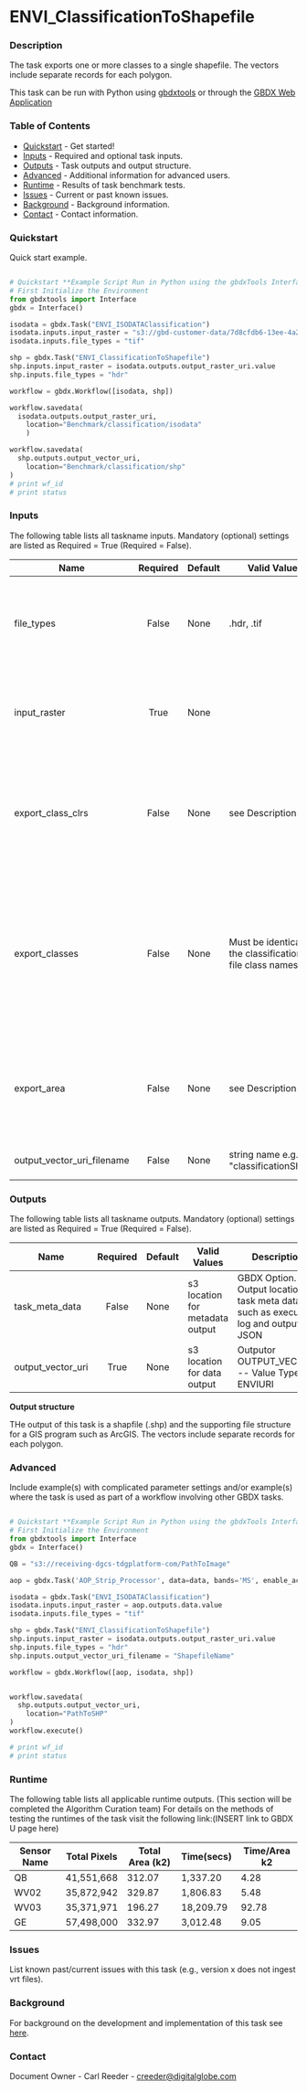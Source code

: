 # ENVI_ClassificationToShapefile

### Description
The task exports one or more classes to a single shapefile. The vectors include separate records for each polygon.

This task can be run with Python using [gbdxtools](https://github.com/DigitalGlobe/gbdxtools) or through the [GBDX Web Application](https://gbdx.geobigdata.io/materials/)

### Table of Contents
 * [Quickstart](#quickstart) - Get started!
 * [Inputs](#inputs) - Required and optional task inputs.
 * [Outputs](#outputs) - Task outputs and output structure.
 * [Advanced](#advanced) - Additional information for advanced users.
 * [Runtime](#runtime) - Results of task benchmark tests.
 * [Issues](#issues) - Current or past known issues.
 * [Background](#background) - Background information.
 * [Contact](#contact) - Contact information.

### Quickstart
Quick start example.

```python

# Quickstart **Example Script Run in Python using the gbdxTools InterfaceExample producing a single band vegetation mask from a tif file.
# First Initialize the Environment
from gbdxtools import Interface
gbdx = Interface()

isodata = gbdx.Task("ENVI_ISODATAClassification")
isodata.inputs.input_raster = "s3://gbd-customer-data/7d8cfdb6-13ee-4a2a-bf7e-0aff4795d927/Benchmark/WV2/054876618060_01/"
isodata.inputs.file_types = "tif"

shp = gbdx.Task("ENVI_ClassificationToShapefile")
shp.inputs.input_raster = isodata.outputs.output_raster_uri.value
shp.inputs.file_types = "hdr"

workflow = gbdx.Workflow([isodata, shp])

workflow.savedata(
  isodata.outputs.output_raster_uri,
    location="Benchmark/classification/isodata"
    )

workflow.savedata(
  shp.outputs.output_vector_uri,
    location="Benchmark/classification/shp"
)
# print wf_id
# print status
```

### Inputs
The following table lists all taskname inputs.
Mandatory (optional) settings are listed as Required = True (Required = False).

  Name  |  Required  |  Default  |  Valid Values  |  Description  
--------|:----------:|-----------|----------------|---------------
file_types|False|None| .hdr, .tif |GBDX Option. Comma seperated list of permitted file type extensions. Use this to filter input files -- Value Type: STRING
input_raster|True|None| |Specify a classification raster from which to generate a shapefile. -- Value Type: ENVIRASTER
export_class_clrs|False|None|see Description |Set this property to export CLASS_CLRS (class colors) as a shapefile attribute for each polygon. The options are true (default) or false. -- Value Type: BOOL
export_classes|False|None| Must be identical to the classification .hdr file class names|Specify a string array with class names to export to the shapefile. -- Value Type: STRING To edit names of the classes you may manually edit the names in the .hdr output, or use a software package to edit the attribute names.
export_area|False|None| see Description|Set this property to export AREA as a shapefile attribute for each polygon. The options are true (default) or false. -- Value Type: BOOL
output_vector_uri_filename|False|None| string name e.g. "classificationShape"|OUTPUT_VECTOR. -- Value Type: ENVIURI

### Outputs
The following table lists all taskname outputs.
Mandatory (optional) settings are listed as Required = True (Required = False).

  Name  |  Required  |  Default  |  Valid Values  |  Description  
--------|:----------:|-----------|----------------|---------------
task_meta_data|False|None|s3 location for metadata output |GBDX Option. Output location for task meta data such as execution log and output JSON
output_vector_uri|True|None| s3 location for data output |Outputor OUTPUT_VECTOR. -- Value Type: ENVIURI

**Output structure**

THe output of this task is a shapfile (.shp) and the supporting file structure for a GIS program such as ArcGIS. The vectors include separate records for each polygon.


### Advanced
Include example(s) with complicated parameter settings and/or example(s) where the task is used as part of a workflow involving other GBDX tasks.

```python

# Quickstart **Example Script Run in Python using the gbdxTools InterfaceExample producing a single band vegetation mask from a tif file.
# First Initialize the Environment
from gbdxtools import Interface
gbdx = Interface()

QB = "s3://receiving-dgcs-tdgplatform-com/PathToImage"

aop = gbdx.Task('AOP_Strip_Processor', data=data, bands='MS', enable_acomp=True, enable_pansharpen=False, enable_dra=False)

isodata = gbdx.Task("ENVI_ISODATAClassification")
isodata.inputs.input_raster = aop.outputs.data.value
isodata.inputs.file_types = "tif"

shp = gbdx.Task("ENVI_ClassificationToShapefile")
shp.inputs.input_raster = isodata.outputs.output_raster_uri.value
shp.inputs.file_types = "hdr"
shp.inputs.output_vector_uri_filename = "ShapefileName"

workflow = gbdx.Workflow([aop, isodata, shp])


workflow.savedata(
  shp.outputs.output_vector_uri,
    location="PathToSHP"
)
workflow.execute()

# print wf_id
# print status
```

### Runtime

The following table lists all applicable runtime outputs. (This section will be completed the Algorithm Curation team)
For details on the methods of testing the runtimes of the task visit the following link:(INSERT link to GBDX U page here)

  Sensor Name  |  Total Pixels  |  Total Area (k2)  |  Time(secs)  |  Time/Area k2
--------|:----------:|-----------|----------------|---------------
QB | 41,551,668 | 312.07 | 1,337.20 | 4.28 |
WV02|35,872,942|329.87| 1,806.83 | 5.48|
WV03|35,371,971|196.27| 18,209.79|92.78|
GE| 57,498,000|332.97|3,012.48| 9.05|


### Issues
List known past/current issues with this task (e.g., version x does not ingest vrt files).


### Background
For background on the development and implementation of this task see [here](http://www.harrisgeospatial.com/docs/ENVIClassificationToShapefileTask.html).


### Contact
Document Owner - Carl Reeder - creeder@digitalglobe.com
